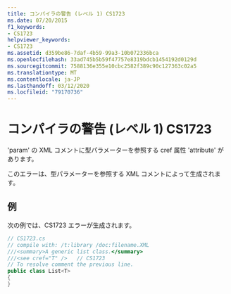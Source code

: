 ```yaml
---
title: コンパイラの警告 (レベル 1) CS1723
ms.date: 07/20/2015
f1_keywords:
- CS1723
helpviewer_keywords:
- CS1723
ms.assetid: d359be86-7daf-4b59-99a3-10b072336bca
ms.openlocfilehash: 33ad745b5b59f47757e8319bdcb1454192d0129d
ms.sourcegitcommit: 7588136e355e10cbc2582f389c90c127363c02a5
ms.translationtype: MT
ms.contentlocale: ja-JP
ms.lasthandoff: 03/12/2020
ms.locfileid: "79170736"
---
```

# <a name="compiler-warning-level-1-cs1723"></a>コンパイラの警告 (レベル 1) CS1723
'param' の XML コメントに型パラメーターを参照する cref 属性 'attribute' があります。  
  
 このエラーは、型パラメーターを参照する XML コメントによって生成されます。  
  
## <a name="example"></a>例  
 次の例では、CS1723 エラーが生成されます。  
  
```csharp  
// CS1723.cs  
// compile with: /t:library /doc:filename.XML  
///<summary>A generic list class.</summary>  
///<see cref="T" />   // CS1723  
// To resolve comment the previous line.  
public class List<T>
{  
}  
```
